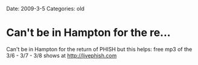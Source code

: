 Date: 2009-3-5
Categories: old

# Can't be in Hampton for the re...

Can't be in Hampton for the return of PHISH but this helps: free mp3 of the 3/6 - 3/7 - 3/8 shows at <a href="http://livephish.com" rel="nofollow">http://livephish.com</a>

